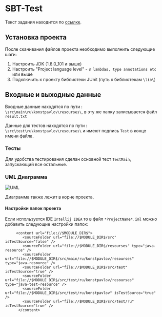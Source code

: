 # SBT-Test
Текст задания находится по [ссылке](https://github.com/KonstantinPavlov/SBT-Test/blob/master/task.md "Задание к проекту").

## Установка проекта

После скачивания файлов проекта необходимо выполнить следующие шаги:

1. Настроить JDK (1.8.0_101 и выше)
2. Настроить "Project language level" - `8 lambdas, type annotations etc` или выше
3. Подключить к проекту библиотеки JUnit (путь к библиотекам `\lib\`)

## Входные и выходные данные

Входные данные находятся по пути : `\src\main\ru\konstpavlov\resourses\`, в эту же папку записывается файл `result.txt`

Данные для тестов находятся по пути : `\src\test\ru\konstpavlov\resourses\` и имеют подпись `Test` в конце имени файла.

### Тесты

Для удобства тестирования сделан основной тест `TestMain`, запускающий все остальные.

### UML Диаграмма

![UML](http://s8.hostingkartinok.com/uploads/images/2017/01/58944a63799708aa324b9708bb81ffd5.jpg)

Диаграмма также лежит в корне проекта.

#### Настройки папок проекта

Если используется IDE `Intellij IDEA` то в файл `*ProjectName*.iml`  можно добавить следующие настройки папок: 
```
     <content url="file://$MODULE_DIR$">
        <sourceFolder url="file://$MODULE_DIR$/src" isTestSource="false" />
        <sourceFolder url="file://$MODULE_DIR$/resourses" type="java-resource" />
        <sourceFolder url="file://$MODULE_DIR$/src/main/ru/konstpavlov/resourses" type="java-resource" />
        <sourceFolder url="file://$MODULE_DIR$/src/test" isTestSource="true" />
        <sourceFolder url="file://$MODULE_DIR$/src/test/ru/konstpavlov/resourses" type="java-test-resource" />
        <sourceFolder url="file://$MODULE_DIR$/src/test/ru/konstpavlov" isTestSource="true" />
        <sourceFolder url="file://$MODULE_DIR$/src/test/ru" isTestSource="true" />
      </content>
```


